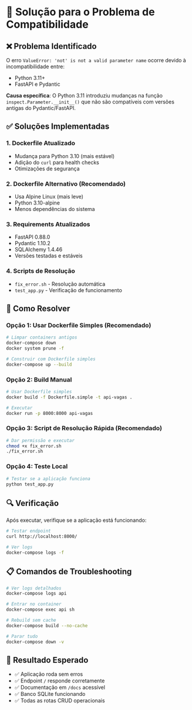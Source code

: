 # 🔧 Solução para o Problema de Compatibilidade

## ❌ Problema Identificado

O erro `ValueError: 'not' is not a valid parameter name` ocorre devido à incompatibilidade entre:
- Python 3.11+ 
- FastAPI e Pydantic

**Causa específica**: O Python 3.11 introduziu mudanças na função `inspect.Parameter.__init__()` que não são compatíveis com versões antigas do Pydantic/FastAPI.

## ✅ Soluções Implementadas

### 1. **Dockerfile Atualizado**
- Mudança para Python 3.10 (mais estável)
- Adição do `curl` para health checks
- Otimizações de segurança

### 2. **Dockerfile Alternativo (Recomendado)**
- Usa Alpine Linux (mais leve)
- Python 3.10-alpine
- Menos dependências do sistema

### 3. **Requirements Atualizados**
- FastAPI 0.88.0
- Pydantic 1.10.2
- SQLAlchemy 1.4.46
- Versões testadas e estáveis

### 4. **Scripts de Resolução**
- `fix_error.sh` - Resolução automática
- `test_app.py` - Verificação de funcionamento

## 🚀 Como Resolver

### **Opção 1: Usar Dockerfile Simples (Recomendado)**

```bash
# Limpar containers antigos
docker-compose down
docker system prune -f

# Construir com Dockerfile simples
docker-compose up --build
```

### **Opção 2: Build Manual**

```bash
# Usar Dockerfile simples
docker build -f Dockerfile.simple -t api-vagas .

# Executar
docker run -p 8000:8000 api-vagas
```

### **Opção 3: Script de Resolução Rápida (Recomendado)**

```bash
# Dar permissão e executar
chmod +x fix_error.sh
./fix_error.sh
```

### **Opção 4: Teste Local**

```bash
# Testar se a aplicação funciona
python test_app.py
```

## 🔍 Verificação

Após executar, verifique se a aplicação está funcionando:

```bash
# Testar endpoint
curl http://localhost:8000/

# Ver logs
docker-compose logs -f
```

## 📋 Comandos de Troubleshooting

```bash
# Ver logs detalhados
docker-compose logs api

# Entrar no container
docker-compose exec api sh

# Rebuild sem cache
docker-compose build --no-cache

# Parar tudo
docker-compose down -v
```

## 🎯 Resultado Esperado

- ✅ Aplicação roda sem erros
- ✅ Endpoint `/` responde corretamente
- ✅ Documentação em `/docs` acessível
- ✅ Banco SQLite funcionando
- ✅ Todas as rotas CRUD operacionais 
